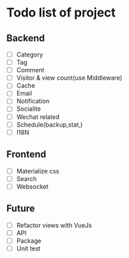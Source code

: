 # Todo list of project

## Backend

- [ ] Category
- [ ] Tag
- [ ] Comment
- [ ] Visitor & view count(use Middleware)
- [ ] Cache
- [ ] Email
- [ ] Notification
- [ ] Socialite
- [ ] Wechat related
- [ ] Schedule(backup,stat,)
- [ ] I18N

## Frontend

- [ ] Materialize css
- [ ] Search
- [ ] Websocket

## Future

- [ ] Refactor views with VueJs
- [ ] API
- [ ] Package
- [ ] Unit test